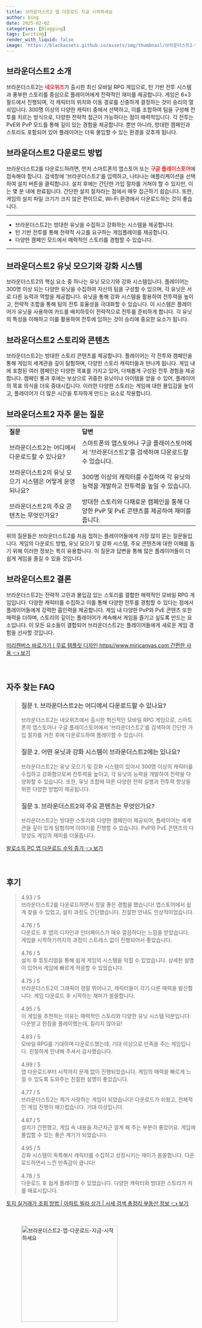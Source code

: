 ```yaml
---
title: 브라운더스트2 앱 다운로드 지금 시작하세요
author: bing
date: 2025-02-02
categories: [Blogging]
tags: [writing]
render_with_liquid: false
image: 'https://blackassets.github.io/assets/img/thumbnail/브라운더스트2-앱-다운로드-지금-시작하세요.webp'
---
```



<h2 id='브라운더스트2_소개'>브라운더스트2 소개</h2>

<p>브라운더스트2는 <b><span style="color: #ee2323;">네오위즈</span></b>가 출시한 최신 모바일 RPG 게임으로, 턴 기반 전투 시스템과 풍부한 스토리를 중심으로 플레이어에게 전략적인 재미를 제공합니다. 게임은 6×3 필드에서 진행되며, 각 캐릭터의 위치와 이동 경로를 신중하게 결정하는 것이 승리의 열쇠입니다. 300명 이상의 다양한 캐릭터 중에서 선택하고, 이를 조합하여 팀을 구성해 전투를 치르는 방식으로, 다양한 전략적 접근이 가능하다는 점이 매력적입니다. 각 전투는 PvE와 PvP 모드를 통해 깊이 있는 경험을 제공합니다. 뿐만 아니라, 방대한 캠페인과 스토리도 포함되어 있어 플레이어는 더욱 몰입할 수 있는 환경을 갖추게 됩니다.</p>

<h2 id='브라운더스트2_다운로드_방법'>브라운더스트2 다운로드 방법</h2>

<p>브라운더스트2를 다운로드하려면, 먼저 스마트폰의 앱스토어 또는 <b><span style="color: #ee2323;">구글 플레이스토어</span></b>에 접속해야 합니다. 검색창에 '브라운더스트2'를 입력하고, 나타나는 애플리케이션을 선택하여 설치 버튼을 클릭합니다. 설치 후에는 간단한 가입 절차를 거쳐야 할 수 있지만, 이는 몇 분 내에 완료됩니다. 간단한 설치 절차라는 점에서 매우 접근하기 쉽습니다. 또한, 게임의 설치 파일 크기가 크지 않은 편이므로, Wi-Fi 환경에서 다운로드하는 것이 좋습니다.</p>

<hr />

<ul>
    <li>브라운더스트2는 방대한 유닛을 수집하고 강화하는 시스템을 제공합니다.</li>
    <li>턴 기반 전투를 통해 전략적 사고를 요구하는 게임플레이를 제공합니다.</li>
    <li>다양한 캠페인 모드에서 매력적인 스토리를 경험할 수 있습니다.</li>
</ul>

<hr />

<h2 id='브라운더스트2_유닛_모으기'>브라운더스트2 유닛 모으기와 강화 시스템</h2>

<p>브라운더스트2의 핵심 요소 중 하나는 유닛 모으기와 강화 시스템입니다. 플레이어는 300명 이상 되는 다양한 유닛을 수집하여 자신의 팀을 구성할 수 있으며, 각 유닛은 서로 다른 능력과 역할을 제공합니다. 유닛을 통해 강화 시스템을 활용하여 전투력을 높이고, 전략적 조합을 통해 팀의 전투 효율성을 극대화할 수 있습니다. 이 시스템은 플레이어가 유닛을 사용하여 카드를 배치하듯이 전략적으로 전투를 준비하게 합니다. 각 유닛의 특성을 이해하고 이를 활용하여 전투에 임하는 것이 승리에 중요한 요소가 됩니다.</p>

<h2 id='브라운더스트2_스토리와_콘텐츠'>브라운더스트2 스토리와 콘텐츠</h2>

<p>브라운더스트2는 방대한 스토리 콘텐츠를 제공합니다. 플레이어는 각 전투와 캠페인을 통해 게임의 세계관을 깊이 탐험하며, 다양한 스토리 캐릭터들과 만나게 됩니다. 게임 내에 포함된 여러 캠페인은 다양한 목표를 가지고 있어, 다채롭게 구성된 전투 경험을 제공합니다. 캠페인 통과 후에는 보상으로 귀중한 유닛이나 아이템을 얻을 수 있어, 플레이어의 목표 의식을 더욱 증대시킵니다. 이러한 다양한 스토리는 게임에 대한 몰입감을 높이고, 플레이어가 더 많은 시간을 투자하게 만드는 요소로 작용합니다.</p>

<h2 id='브라운더스트2_자주_묻는_질문'>브라운더스트2 자주 묻는 질문</h2>

<table>
    <tr>
        <td><b>질문</b></td>
        <td><b>답변</b></td>
    </tr>
    <tr>
        <td>브라운더스트2는 어디에서 다운로드할 수 있나요?</td>
        <td>스마트폰의 앱스토어나 구글 플레이스토어에서 '브라운더스트2'를 검색하여 다운로드할 수 있습니다.</td>
    </tr>
    <tr>
        <td>브라운더스트2의 유닛 모으기 시스템은 어떻게 운영되나요?</td>
        <td>300명 이상의 캐릭터를 수집하여 각 유닛의 능력을 개발하고 전투력을 높일 수 있습니다.</td>
    </tr>
    <tr>
        <td>브라운더스트2의 주요 콘텐츠는 무엇인가요?</td>
        <td>방대한 스토리와 다채로운 캠페인을 통해 다양한 PvP 및 PvE 콘텐츠를 제공하여 재미를 줍니다.</td>
    </tr>
</table>

<p>위의 질문들은 브라운더스트2를 처음 접하는 플레이어들에게 가장 많이 묻는 질문들입니다. 게임의 다운로드 방법, 유닛 모으기 및 강화 시스템, 주요 콘텐츠에 대한 이해를 돕기 위해 이러한 정보는 특히 유용합니다. 이 질문과 답변을 통해 많은 플레이어들이 더 쉽게 게임을 즐길 수 있을 것입니다.</p>

<h2 id='브라운더스트2_결론'>브라운더스트2 결론</h2>

<p>브라운더스트2는 전략적 고민과 몰입감 있는 스토리를 결합한 매력적인 모바일 RPG 게임입니다. 다양한 캐릭터를 수집하고 이를 통해 다양한 전투를 경험할 수 있다는 점에서 플레이어들에게 강력한 흡인력을 제공합니다. 게임 내 다양한 PvP와 PvE 콘텐츠 또한 매력을 더하며, 스토리의 깊이는 플레이어가 계속해서 게임을 즐기고 싶도록 만드는 요소입니다. 이 모든 요소들이 결합되어 브라운더스트2는 플레이어들에게 새로운 게임 경험을 선사할 것입니다.</p>


<p><a class="click-button" title="미리캔버스 바로가기ㅣ무료 템플릿 디자인 https//www.miricanvas.com 간편한 사용" href="https://blackassets.github.io/posts/%EB%AF%B8%EB%A6%AC%EC%BA%94%EB%B2%84%EC%8A%A4-%EB%B0%94%EB%A1%9C%EA%B0%80%EA%B8%B0%E3%85%A3%EB%AC%B4%EB%A3%8C-%ED%85%9C%ED%94%8C%EB%A6%BF-%EB%94%94%EC%9E%90%EC%9D%B8-httpswww.miricanvas.com-%EA%B0%84%ED%8E%B8%ED%95%9C-%EC%82%AC%EC%9A%A9/" rel="dofollow">미리캔버스 바로가기ㅣ무료 템플릿 디자인 https//www.miricanvas.com 간편한 사용 👈 보기</a></p><br>
<h2 id='자주_찾는_FAQ'>자주 찾는 FAQ</h2>
<div itemscope="" itemtype="https://schema.org/FAQPage"> 
<blockquote> 
<div itemscope="" itemprop="mainEntity" itemtype="https://schema.org/Question"> 
<h3 itemprop="name">질문 1. 브라운더스트2는 어디에서 다운로드할 수 있나요?</h3> 
<div itemscope="" itemprop="acceptedAnswer" itemtype="https://schema.org/Answer"> 
<span itemprop="text"> 
<p>브라운더스트2는 네오위즈에서 출시한 혁신적인 모바일 RPG 게임으로, 스마트폰의 앱스토어나 구글 플레이스토어에서 '브라운더스트2'를 검색하여 간단한 가입 절차를 거친 후에 다운로드하여 플레이할 수 있습니다.</p> 
</span> 
</div> 
</div> 
<div itemscope="" itemprop="mainEntity" itemtype="https://schema.org/Question"> 
<h3 itemprop="name">질문 2. 어떤 유닛과 강화 시스템이 브라운더스트2에는 있나요?</h3> 
<div itemscope="" itemprop="acceptedAnswer" itemtype="https://schema.org/Answer"> 
<span itemprop="text"> 
<p>브라운더스트2는 유닛 모으기 및 강화 시스템이 있어서 300명 이상의 캐릭터를 수집하고 강화함으로써 전투력을 높이고, 각 유닛의 능력을 개발하여 전략을 다양화할 수 있습니다. 또한, 유닛 조합에 따른 다양한 전략 실행과 전투력 향상을 위한 다양한 방법이 제공됩니다.</p> 
</span> 
</div> 
</div> 
<div itemscope="" itemprop="mainEntity" itemtype="https://schema.org/Question"> 
<h3 itemprop="name">질문 3. 브라운더스트2의 주요 콘텐츠는 무엇인가요?</h3> 
<div itemscope="" itemprop="acceptedAnswer" itemtype="https://schema.org/Answer"> 
<span itemprop="text"> 
<p>브라운더스트2는 방대한 스토리와 다양한 캠페인이 제공되어, 플레이어는 세계관을 깊이 있게 탐험하며 이야기를 진행할 수 있습니다. PvP와 PvE 콘텐츠의 다양성도 게임의 재미를 더울듭니다.</p> 
</span> 
</div> 
</div> 
</blockquote> 
</div>
<p><a class="click-button" title="발로소득 PC 앱 다운로드 수익 증가" href="https://blackassets.github.io/posts/%EB%B0%9C%EB%A1%9C%EC%86%8C%EB%93%9D-PC-%EC%95%B1-%EB%8B%A4%EC%9A%B4%EB%A1%9C%EB%93%9C-%EC%88%98%EC%9D%B5-%EC%A6%9D%EA%B0%80/" rel="dofollow">발로소득 PC 앱 다운로드 수익 증가 👈 보기</a></p><br>
<h2 id='후기'>후기</h2>
<div itemscope itemtype="https://schema.org/Product">
  <blockquote>
  <div itemprop="review" itemscope itemtype="https://schema.org/Review">
      <div itemprop="reviewRating" itemscope itemtype="https://schema.org/Rating"> <span itemprop="ratingValue">4.93</span> / <span itemprop="bestRating">5</span> </div>
      <span itemprop="reviewBody">브라운더스트2를 다운로드하면서 정말 좋은 경험을 했습니다! 앱스토어에서 쉽게 찾을 수 있었고, 설치 과정도 간단했습니다. 친절한 안내도 인상적이었습니다.</span>
  </div>
  <br>
  <div itemprop="review" itemscope itemtype="https://schema.org/Review">
      <div itemprop="reviewRating" itemscope itemtype="https://schema.org/Rating"> <span itemprop="ratingValue">4.76</span> / <span itemprop="bestRating">5</span> </div>
      <span itemprop="reviewBody">다운로드 후 앱의 디자인과 인터페이스가 매우 깔끔하다는 느낌을 받았습니다. 게임을 시작하기까지의 과정이 스트레스 없이 진행되어서 좋았습니다.</span>
  </div>
  <br>
  <div itemprop="review" itemscope itemtype="https://schema.org/Review">
      <div itemprop="reviewRating" itemscope itemtype="https://schema.org/Rating"> <span itemprop="ratingValue">4.76</span> / <span itemprop="bestRating">5</span> </div>
      <span itemprop="reviewBody">설치 후 튜토리얼을 통해 쉽게 게임의 시스템을 익힐 수 있었습니다. 상세한 설명이 있어서 게임에 빠르게 적응할 수 있었습니다.</span>
  </div>
  <br>
  <div itemprop="review" itemscope itemtype="https://schema.org/Review">
      <div itemprop="reviewRating" itemscope itemtype="https://schema.org/Rating"> <span itemprop="ratingValue">4.75</span> / <span itemprop="bestRating">5</span> </div>
      <span itemprop="reviewBody">브라운더스트2의 그래픽이 정말 뛰어나고, 캐릭터들이 각기 다른 매력을 발산합니다. 게임 다운로드 후 시작하는 재미가 쏠쏠합니다.</span>
  </div>
  <br>
  <div itemprop="review" itemscope itemtype="https://schema.org/Review">
      <div itemprop="reviewRating" itemscope itemtype="https://schema.org/Rating"> <span itemprop="ratingValue">4.95</span> / <span itemprop="bestRating">5</span> </div>
      <span itemprop="reviewBody">이 게임을 추천하는 이유는 매력적인 스토리와 다양한 유닛 시스템 덕분입니다. 다운받고 한참을 플레이했는데, 질리지 않아요!</span>
  </div>
  <br>
  <div itemprop="review" itemscope itemtype="https://schema.org/Review">
      <div itemprop="reviewRating" itemscope itemtype="https://schema.org/Rating"> <span itemprop="ratingValue">4.83</span> / <span itemprop="bestRating">5</span> </div>
      <span itemprop="reviewBody">모바일 RPG를 기대하며 다운로드했는데, 기대 이상으로 만족을 주는 게임입니다. 친절하게 안내해 주셔서 감사했습니다.</span>
  </div>
  <br>
  <div itemprop="review" itemscope itemtype="https://schema.org/Review">
      <div itemprop="reviewRating" itemscope itemtype="https://schema.org/Rating"> <span itemprop="ratingValue">4.99</span> / <span itemprop="bestRating">5</span> </div>
      <span itemprop="reviewBody">앱 다운로드부터 시작까지 문제 없이 진행되었습니다. 게임의 매력을 빠르게 느낄 수 있도록 도와주는 친절한 설명이 좋았습니다.</span>
  </div>
  <br>
  <div itemprop="review" itemscope itemtype="https://schema.org/Review">
      <div itemprop="reviewRating" itemscope itemtype="https://schema.org/Rating"> <span itemprop="ratingValue">4.77</span> / <span itemprop="bestRating">5</span> </div>
      <span itemprop="reviewBody">브라운더스트2는 제가 사랑하는 게임이 되었습니다! 다운로드가 쉬웠고, 전체적인 게임 진행이 매끄럽습니다. 기대 이상입니다.</span>
  </div>
  <br>
  <div itemprop="review" itemscope itemtype="https://schema.org/Review">
      <div itemprop="reviewRating" itemscope itemtype="https://schema.org/Rating"> <span itemprop="ratingValue">4.87</span> / <span itemprop="bestRating">5</span> </div>
      <span itemprop="reviewBody">설치가 간편했고, 게임 속 내용을 차근차근 알게 해 주는 부분이 좋았어요. 게임에 몰입할 수 있는 좋은 계기가 되었습니다.</span>
  </div>
  <br>
  <div itemprop="review" itemscope itemtype="https://schema.org/Review">
      <div itemprop="reviewRating" itemscope itemtype="https://schema.org/Rating"> <span itemprop="ratingValue">4.95</span> / <span itemprop="bestRating">5</span> </div>
      <span itemprop="reviewBody">강화 시스템이 독특해서 캐릭터를 수집하고 성장시키는 재미가 쏠쏠합니다. 다운로드하면서 느낀 만족감이 큽니다!</span>
  </div>
  <br>
  <div itemprop="review" itemscope itemtype="https://schema.org/Review">
      <div itemprop="reviewRating" itemscope itemtype="https://schema.org/Rating"> <span itemprop="ratingValue">4.78</span> / <span itemprop="bestRating">5</span> </div>
      <span itemprop="reviewBody">다운로드 후 쉽게 플레이할 수 있었습니다. 다양한 캐릭터와 방대한 스토리가 저를 매료시킵니다.</span>
  </div>
  </blockquote>
</div>
<p><a class="click-button" title="토지 실거래가 조회 방법 | 아파트 빌라 상가 | 시세 검색 총정리 부동산 정보" href="https://blackassets.github.io/posts/%ED%86%A0%EC%A7%80-%EC%8B%A4%EA%B1%B0%EB%9E%98%EA%B0%80-%EC%A1%B0%ED%9A%8C-%EB%B0%A9%EB%B2%95-%EC%95%84%ED%8C%8C%ED%8A%B8-%EB%B9%8C%EB%9D%BC-%EC%83%81%EA%B0%80-%EC%8B%9C%EC%84%B8-%EA%B2%80%EC%83%89-%EC%B4%9D%EC%A0%95%EB%A6%AC-%EB%B6%80%EB%8F%99%EC%82%B0-%EC%A0%95%EB%B3%B4/" rel="dofollow">토지 실거래가 조회 방법 | 아파트 빌라 상가 | 시세 검색 총정리 부동산 정보 👈 보기</a></p><br>
<figure class="image"><img src="https://blackassets.github.io/assets/img/thumbnail/브라운더스트2-앱-다운로드-지금-시작하세요.webp" alt="브라운더스트2-앱-다운로드-지금-시작하세요" width="256" height="256"></figure>